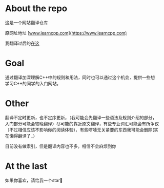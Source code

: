 

# About the repo

这是一个网站翻译仓库

原网址地址 [www.learncpp.com](https://www.learncpp.com)

我翻译过后的[在这](https://github.com/AshineReal/CppLearning/blob/main/HomePage.md)

# Goal

通过翻译加深理解C++中的规则和用法，同时也可以通过这个机会，提供一些想学习C++的同学的入门网站。

# Other

翻译不定时更新，也不定序更新，（我可能会先翻译一些语法及规则介绍的部分，入门部分可能会较晚翻译）尽可能的靠近原文翻译，有些专业词汇可能会有所争议（不过相信应该不影响你的阅读体验），有些啰嗦无关紧要的东西我可能会删除(实在懒得翻译了..)

目前没有做索引，但是翻译内容也不多，相信不会麻烦到你

# At the last 
如果你喜欢，请给我一个star🌟
